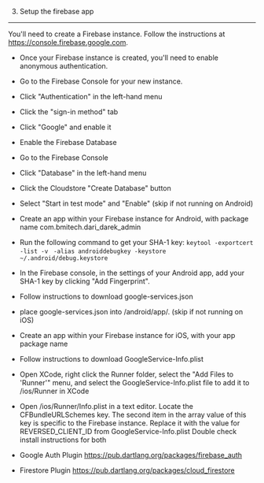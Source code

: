  3. Setup the firebase app
-------------
You'll need to create a Firebase instance. Follow the instructions at https://console.firebase.google.com.
- Once your Firebase instance is created, you'll need to enable anonymous authentication.
- Go to the Firebase Console for your new instance.
- Click "Authentication" in the left-hand menu
- Click the "sign-in method" tab
- Click "Google" and enable it
- Enable the Firebase Database
- Go to the Firebase Console
- Click "Database" in the left-hand menu
- Click the Cloudstore "Create Database" button
- Select "Start in test mode" and "Enable"
(skip if not running on Android)
- Create an app within your Firebase instance for Android, with package name com.bmitech.dari_darek_admin
- Run the following command to get your SHA-1 key:
`keytool -exportcert -list -v `
`-alias androiddebugkey -keystore ~/.android/debug.keystore`
- In the Firebase console, in the settings of your Android app, add your SHA-1 key by clicking "Add Fingerprint".
- Follow instructions to download google-services.json
- place google-services.json into /android/app/.
(skip if not running on iOS)
- Create an app within your Firebase instance for iOS, with your app package name
- Follow instructions to download GoogleService-Info.plist
- Open XCode, right click the Runner folder, select the "Add Files to 'Runner'" menu, and select the GoogleService-Info.plist file to add it to /ios/Runner in XCode
- Open /ios/Runner/Info.plist in a text editor. Locate the CFBundleURLSchemes key. The second item in the array value of this key is specific to the Firebase instance. Replace it with the value for REVERSED_CLIENT_ID from GoogleService-Info.plist
Double check install instructions for both

- Google Auth Plugin
https://pub.dartlang.org/packages/firebase_auth
- Firestore Plugin
https://pub.dartlang.org/packages/cloud_firestore
